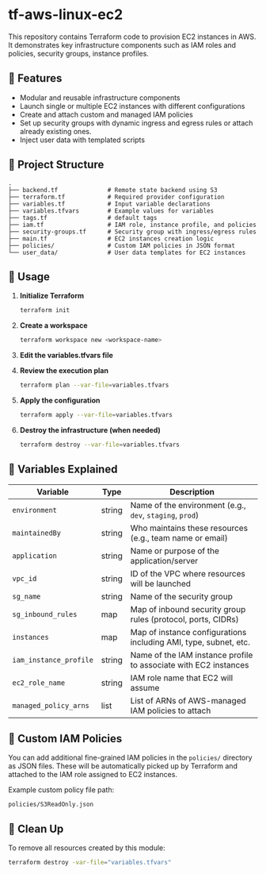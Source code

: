 # tf-aws-linux-ec2

This repository contains Terraform code to provision EC2 instances in AWS. It demonstrates key infrastructure components such as IAM roles and policies, security groups, instance profiles.

## 🚀 Features

- Modular and reusable infrastructure components
- Launch single or multiple EC2 instances with different configurations
- Create and attach custom and managed IAM policies
- Set up security groups with dynamic ingress and egress rules or attach already existing ones.
- Inject user data with templated scripts

## 📁 Project Structure

```
.
├── backend.tf              # Remote state backend using S3
├── terraform.tf            # Required provider configuration
├── variables.tf            # Input variable declarations
├── variables.tfvars        # Example values for variables
├── tags.tf                 # default tags
├── iam.tf                  # IAM role, instance profile, and policies
├── security-groups.tf      # Security group with ingress/egress rules
├── main.tf                 # EC2 instances creation logic
├── policies/               # Custom IAM policies in JSON format
└── user_data/              # User data templates for EC2 instances
```

## 🚦 Usage

1. **Initialize Terraform**
   ```bash
   terraform init
   ```
   
2. **Create a workspace**
   ```bash
   terraform workspace new <workspace-name>
   ```

3. **Edit the variables.tfvars file**
   
4. **Review the execution plan**
   ```bash
   terraform plan --var-file=variables.tfvars
   ```

5. **Apply the configuration**
   ```bash
   terraform apply --var-file=variables.tfvars
   ```

6. **Destroy the infrastructure (when needed)**
   ```bash
   terraform destroy --var-file=variables.tfvars
   ```

## 📜 Variables Explained

| Variable               | Type    | Description                                                       |
|------------------------|---------|-------------------------------------------------------------------|
| `environment`          | string  | Name of the environment (e.g., `dev`, `staging`, `prod`)          |
| `maintainedBy`         | string  | Who maintains these resources (e.g., team name or email)          |
| `application`          | string  | Name or purpose of the application/server                         |
| `vpc_id`               | string  | ID of the VPC where resources will be launched                    |
| `sg_name`              | string  | Name of the security group                                        |
| `sg_inbound_rules`     | map     | Map of inbound security group rules (protocol, ports, CIDRs)      |
| `instances`            | map     | Map of instance configurations including AMI, type, subnet, etc.  |
| `iam_instance_profile` | string  | Name of the IAM instance profile to associate with EC2 instances  |
| `ec2_role_name`        | string  | IAM role name that EC2 will assume                                |
| `managed_policy_arns`  | list    | List of ARNs of AWS-managed IAM policies to attach                |

## 🔐 Custom IAM Policies

You can add additional fine-grained IAM policies in the `policies/` directory as JSON files. These will be automatically picked up by Terraform and attached to the IAM role assigned to EC2 instances.

Example custom policy file path:
```
policies/S3ReadOnly.json
```

## 🧹 Clean Up

To remove all resources created by this module:
```bash
terraform destroy -var-file="variables.tfvars"
```
